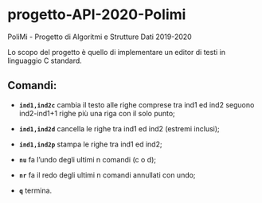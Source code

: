 # progetto-API-2020-Polimi
PoliMi - Progetto di Algoritmi e Strutture Dati 2019-2020

Lo scopo del progetto è quello di implementare un editor di testi in linguaggio C standard.

## Comandi:

- **`ind1,ind2c`** cambia il testo alle righe comprese tra ind1 ed ind2 seguono ind2-ind1+1 righe più una riga con il solo punto;

- **`ind1,ind2d`** cancella le righe tra ind1 ed ind2 (estremi inclusi);

- **`ind1,ind2p`** stampa le righe tra ind1 ed ind2;

- **`nu`** fa l’undo degli ultimi n comandi (c o d);

- **`nr`** fa il redo degli ultimi n comandi annullati con undo;

- **`q`** termina.
